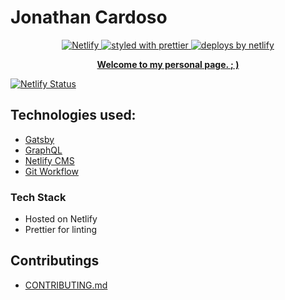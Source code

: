 # Jonathan Cardoso

<p align="center">
  <a href="https://app.netlify.com/sites/jonathanccardoso/deploys">
    <img
      src="https://api.netlify.com/api/v1/badges/2279ecd9-251c-46e3-a93c-f0df0226695d/deploy-status"
      alt="Netlify"
    />
  </a>
  <a href="https://github.com/prettier/prettier">
    <img
      src="https://img.shields.io/badge/styled_with-prettier-ff69b4.svg?style=flat-square"
      alt="styled with prettier"
    />
  </a>
  <a href="https://www.netlify.com">
    <img
      src="https://img.shields.io/badge/deploys%20by-netlify-00c7b7.svg?style=flat-square"
      alt="deploys by netlify"
    />
  </a>
</p>

<p align="center">
  <strong>
   <a href="https://jonathanccardoso.netlify.com/">Welcome to my personal page. ; )</a>
  </strong>
</p>

[![Netlify Status](https://api.netlify.com/api/v1/badges/5fdb28bb-8fc2-4fe5-93fd-aaaedec9afba/deploy-status)](https://app.netlify.com/sites/jonathanccardoso/deploys)

## Technologies used:

- [Gatsby](https://www.gatsbyjs.org/)
- [GraphQL](https://graphql.org/)
- [Netlify CMS](https://www.netlifycms.org/)
- [Git Workflow](https://www.atlassian.com/git/tutorials/comparing-workflows/gitflow-workflow)

### Tech Stack

- Hosted on Netlify
- Prettier for linting

## Contributings

- [CONTRIBUTING.md](/CONTRIBUTING.md)
